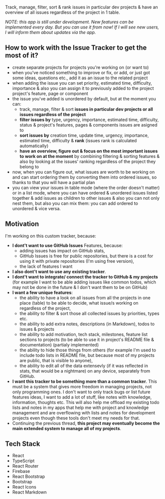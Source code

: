 Track, manage, filter, sort & rank issues in particular dev projects & have an overview of all issues regardless of the project in 1 table.

*NOTE: this app is still under development. New features can be implemented every day. But you can use it from now! If I will see new users, I will inform them about updates via the app.*

## How to work with the Issue Tracker to get the most of it?

- create separate projects for projects you're working on (or want to)
- when you've noticed something to improve or fix, or add, or just got some ideas, questions etc., add it as an issue to the related project
- when adding the issue you can set priority, estimated time, difficulty, importance & also you can assign it to previously added to the project project's feature, page or component
- the issue you've added is unordered by default, but at the moment you can:
  - track, manage, filter & sort **issues in particular dev projects or all issues regardless of the project**
  - **filter issues by** type, urgency, importance, estimated time, difficulty, status & project's features, pages & components issues are asigned to
  - **sort issues by** creation time, update time, urgency, importance, estimated time, difficulty & **rank** (issues rank is calculated automatically)
  - **have an overview, figure out & focus on the most important issues to work on at the moment** by combining filtering & sorting features & also by looking at the issues' ranking regardless of the project they belong to
- now, when you can figure out, what issues are worth to be working on and can start ordering them by converting them into ordered issues, so thanks to that you will have a partial plan
- you can view your issues in table mode (where the order doesn't matter) or in a list mode, where you can have ordered & unordered issues listed together & add issues as children to other issues & also you can not only nest them, but also you can mix them: you can add ordered to unordered & vice versa.

## Motivation

I'm working on this custom tracker, because:

- **I dont't want to use GitHub Issues** Features, because:
  - adding issues has impact on GitHub stats,
  - GitHub Issues is free for public repositories, but there is a cost for using it with private repositories (I'm using free version),
  - the lack of features I want
- **I also dont't want to use any existing tracker**.
- **I dont't want to integrate/ connect the tracker to GitHub & my projects** (for example I want to be able adding issues like common todos, which may not be done in the future & I don't want them to be on GitHub)
- **I want a few unique features**:
  - the ability to have a look on all issues from all the projects in one place (table) to be able to decide, what issue/s working on regardless of the project,
  - the ability to filter & sort those all collected issues by priorities, types etc.
  - the ability to add extra notes, descriptions (in Markdown), todos to issues & projects
  - the ability to add motivation, tech stack, milestones, feature list sections to projects (to be able to use it in project's README file & documentation) (partialy implemented)
  - the ability to hide those things from others (for example I'm used to include todo lists in README file, but because most of my projects are public, that is visible to anyone),
  - the ability to edit all of the data extensevly (if it was reflected in stats, that would be a nightmare) on any device, separately from GitHub.
- **I want this tracker to be something more than a common tracker**. This must be a system that gives more freedom in managing projects, not only programming ones. I don't want to only track bugs or list future features ideas, I want to add a lot of stuff, like notes with knowledge, information, thoughts etc. This will also help me offload my existing todo lists and notes in my apps that help me with project and knowledge management and are overflowing with lists and notes for development projects even though these tools don't meet my needs for that.
- Continuing the previous thread, **this project may eventually become the main extended system to manage all of my projects**.

## Tech Stack

- React
- TypeScript
- React Router
- Firebase
- React Bootstrap
- Bootstrap
- React Icons
- React Markdown